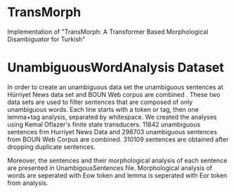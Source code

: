 # TransMorph
Implementation of "TransMorph: A Transformer Based Morphological Disambiguator for Turkish"

# UnambiguousWordAnalysis Dataset
In order to create an unambiguous data set the unambiguous sentences at Hürriyet News data set and BOUN Web corpus are combined .
These two data sets are used to filter sentences that are composed of only unambiguous words. 
Each line starts with a token or tag, then one lemma+tag analysis, separated by whitespace. 
We created the analyses using Kemal Oflazer's finite state transducers. 11842 unambiguous sentences frm Hurriyet News Data and 298703 unambiguous sentences 
from BOUN Web Corpus are combined. 310109 sentences are obtained after dropping duplicate sentences. 

Moreover, the sentences and their morphological analysis of each sentence are presented in UnambigousSentences file. Morphological analysis of words are seperated with Eow token and lemma is seperated with Eor token from analysis.
